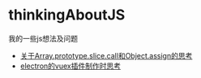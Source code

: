 # thinkingAboutJS

我的一些js想法及问题

- [关于Array.prototype.slice.call和Object.assign的思考](https://github.com/hxkuc/thinkingAboutJS/issues/1)
- [electron的vuex插件制作时思考](https://github.com/hxkuc/thinkingAboutJS/issues/2)
